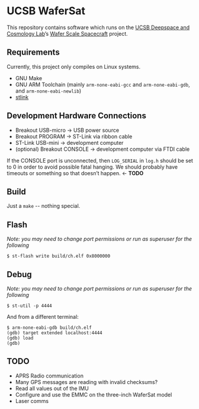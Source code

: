 # UCSB WaferSat
This repository contains software which runs on the [UCSB Deepspace and Cosmology Lab](https://www.deepspace.ucsb.edu)’s [Wafer Scale Spacecraft](https://www.deepspace.ucsb.edu/projects/wafer%20scale%20spacecraft%20development) project.
## Requirements
Currently, this project only compiles on Linux systems.
 
* GNU Make
* GNU ARM Toolchain (mainly `arm-none-eabi-gcc` and `arm-none-eabi-gdb`, and `arm-none-eabi-newlib`)
* [stlink](https://github.com/texane/stlink)
## Development Hardware Connections
* Breakout USB-micro -> USB power source
* Breakout PROGRAM -> ST-Link via ribbon cable
* ST-Link USB-mini -> development computer
* (optional) Breakout CONSOLE -> development computer via FTDI cable
 
If the CONSOLE port is unconnected, then `LOG_SERIAL` in `log.h` should be set to 0 in order to avoid possible fatal hanging.
We should probably have timeouts or something so that doesn’t happen. <- **TODO**
## Build
Just a `make` -- nothing special.
## Flash
*Note: you may need to change port permissions or run as superuser for the following*
 
`$ st-flash write build/ch.elf 0x8000000`
## Debug
*Note: you may need to change port permissions or run as superuser for the following*
 
`$ st-util -p 4444`

And from a different terminal:
```
$ arm-none-eabi-gdb build/ch.elf
(gdb) target extended localhost:4444
(gdb) load
(gdb)
```
## TODO
* APRS Radio communication
* Many GPS messages are reading with invalid checksums? 
* Read all values out of the IMU
* Configure and use the EMMC on the three-inch WaferSat model
* Laser comms
